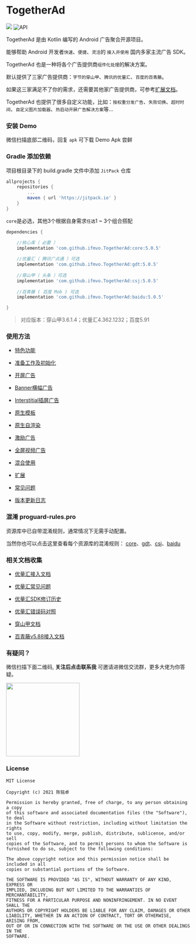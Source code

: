 # TogetherAd

[![](https://jitpack.io/v/ifmvo/TogetherAd.svg)](https://jitpack.io/#ifmvo/TogetherAd)
![API](https://img.shields.io/badge/API-16%2B-brightgreen.svg?style=flat)

TogetherAd 是由 Kotlin 编写的 Android 广告聚合开源项目。

能够帮助 Android 开发者``快速``、``便捷``、``灵活``的 ``接入并使用`` 国内多家主流广告 SDK。

TogetherAd 也是一种将各个广告提供商``组件化处理``的解决方案。

默认提供了三家广告提供商：``字节的穿山甲``、``腾讯的优量汇``、``百度的百青藤``。

如果这三家满足不了你的需求，还需要其他家广告提供商，可参考[扩展文档](doc/extend.md)。

TogetherAd 也提供了很多自定义功能，比如：``按权重分发广告``、``失败切换``、``超时时间``、``自定义图片加载器``、``热启动开屏广告解决方案``等...

### 安装 Demo

微信扫描底部二维码，回复 ``apk`` 可下载 Demo Apk 尝鲜

### Gradle 添加依赖

项目根目录下的 build.gradle 文件中添加 ``JitPack`` 仓库

```gradle
allprojects {
    repositories {
        ...
        maven { url 'https://jitpack.io' }
    }
}
```

``core``是必选，其他3个根据自身需求``任选``1 ~ 3个组合搭配

```gradle
dependencies {

    //核心库（ 必要 ）
    implementation 'com.github.ifmvo.TogetherAd:core:5.0.5'
    
    //优量汇（ 腾讯广点通 ）可选
    implementation 'com.github.ifmvo.TogetherAd:gdt:5.0.5'
    
    //穿山甲（ 头条 ）可选
    implementation 'com.github.ifmvo.TogetherAd:csj:5.0.5'
    
    //百青藤 ( 百度 Mob ) 可选
    implementation 'com.github.ifmvo.TogetherAd:baidu:5.0.5'

}
```

> 对应版本：穿山甲3.6.1.4；优量汇4.362.1232；百度5.91

### 使用方法

- [特色功能](doc/feature.md)

- [准备工作及初始化](doc/prepare.md)

- [开屏广告](doc/splash.md)

- [Banner横幅广告](doc/banner.md)

- [Interstitial插屏广告](doc/inter.md)

- [原生模板](doc/express.md)

- [原生自渲染](doc/native.md)

- [激励广告](doc/reward.md)

- [全屏视频广告](doc/full_video.md)

- [混合使用](doc/hybrid.md)

- [扩展](doc/extend.md)

- [常见问题](doc/question.md)

- [版本更新日志](doc/update_log.md)

### 混淆 proguard-rules.pro

资源库中已自带混淆规则，通常情况下无需手动配置。

当然你也可以点击这里查看每个资源库的混淆规则： [core](core/proguard-rules.pro)、[gdt](gdt/proguard-rules.pro)、[csj](csj/proguard-rules.pro)、[baidu](baidu/proguard-rules.pro)

### 相关文档收集

- [优量汇接入文档](https://developers.adnet.qq.com/doc/android/access_doc)

- [优量汇常见问题](https://e.qq.com/dev/help_detail.html?cid=668&pid=2208)

- [优量汇SDK修订历史](https://developers.adnet.qq.com/doc/android/union/union_version)

- [优量汇错误码对照](https://developers.adnet.qq.com/backend/error_code.html)

- [穿山甲文档](http://partner.toutiao.com/doc?id=5dd0fe756b181e00112e3ec5)

- [百青藤v5.88接入文档](https://baidu-ssp.gz.bcebos.com/mssp/sdk/BaiduMobAds_MSSP_bd_SDK_android_v5.88.pdf)

### 有疑问？

微信扫描下面二维码, **关注后点击联系我** 可邀请进微信交流群，更多大佬为你答疑。

<img src="img/qrcode_for_gh_e66be0cfb1f0_258.jpeg"  height="200" width="200">

### License

```
MIT License

Copyright (c) 2021 陈铭卓

Permission is hereby granted, free of charge, to any person obtaining a copy
of this software and associated documentation files (the "Software"), to deal
in the Software without restriction, including without limitation the rights
to use, copy, modify, merge, publish, distribute, sublicense, and/or sell
copies of the Software, and to permit persons to whom the Software is
furnished to do so, subject to the following conditions:

The above copyright notice and this permission notice shall be included in all
copies or substantial portions of the Software.

THE SOFTWARE IS PROVIDED "AS IS", WITHOUT WARRANTY OF ANY KIND, EXPRESS OR
IMPLIED, INCLUDING BUT NOT LIMITED TO THE WARRANTIES OF MERCHANTABILITY,
FITNESS FOR A PARTICULAR PURPOSE AND NONINFRINGEMENT. IN NO EVENT SHALL THE
AUTHORS OR COPYRIGHT HOLDERS BE LIABLE FOR ANY CLAIM, DAMAGES OR OTHER
LIABILITY, WHETHER IN AN ACTION OF CONTRACT, TORT OR OTHERWISE, ARISING FROM,
OUT OF OR IN CONNECTION WITH THE SOFTWARE OR THE USE OR OTHER DEALINGS IN THE
SOFTWARE.
```